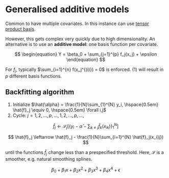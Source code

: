 # Generalised additive models

Common to have multiple covariates. In this instance can use 
[tensor product basis](202211251218.md).

However, this gets complex very quickly due to high dimensionality. An
alternative is to use an **additive model**: one basis function per covariate.

$$
\begin{equation}
Y = \beta_0 + \sum_{j=1}^{p} f_j(x_j) + \epsilon
\end{equation}
$$

For $f_j$, typically $\sum_{i=1}^{n} f(x_j^{(i)}) = 0$ is enforced. $(1)$ will
result in $p$ different basis functions.

## Backfitting algorithm

1. Initialize $\hat{\alpha} = \frac{1}{N}\sum_{1}^{N} y_i, \hspace{0.5em} \hat{f}_j \equiv 0,
   \hspace{0.5em} \forall i,j$
2. Cycle: $j = 1, 2, \ldots, p, \ldots, 1, 2, \ldots, p, \ldots,$

$$
\hat{f}_j \leftarrow \mathcal{S}_j \left[ 
\left\{ y_i - \hat{\alpha} - \sum_{k\ne j} \hat{f}_k(x_{ik}) \right\}^N_1
\right]
$$

$$
\hat{f}_j \leftarrow \hat{f}_j - \frac{1}{N}\sum_{i=1}^{N} \hat{f}_j(x_{ij})
$$

until the functions $\hat{f}_j$ change less than a prespecified threshold. Here,
$\mathcal{S}$ is a smoother, e.g. natural smoothing splines.


$$
\beta_0 + \beta_1x + \beta_2x^2 + \beta_3x^3 + \beta_4x^4 + \epsilon
$$

